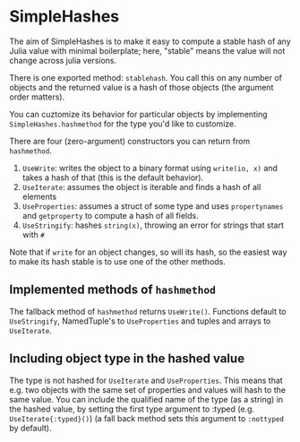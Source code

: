 # SimpleHashes

The aim of SimpleHashes is to make it easy to compute a stable hash of any Julia
value with minimal boilerplate; here, "stable" means the value will not change
across julia versions.

There is one exported method: `stablehash`. You call this on any number of
objects and the returned value is a hash of those objects (the argument order
matters).

You can cuztomize its behavior for particular objects by implementing `SimpleHashes.hashmethod` for the
type you'd like to customize. 

There are four (zero-argument) constructors you can return from `hashmethod`. 
1. `UseWrite`: writes the object to a binary format using `write(io, x)` and
   takes a hash of that (this is the default behavior).
2. `UseIterate`: assumes the object is iterable and finds a hash of all elements
3. `UseProperties`: assumes a struct of some type and uses `propertynames` and
   `getproperty` to compute a hash of all fields.
4. `UseStringify`: hashes `string(x)`, throwing an error for strings that start
   with `#`

Note that if `write` for an object changes, so will its hash, so the easiest way
to make its hash stable is to use one of the other methods.

## Implemented methods of `hashmethod`

The fallback method of `hashmethod` returns `UseWrite()`. Functions default to `UseStringify`, NamedTuple's to `UseProperties` and tuples
and arrays to `UseIterate`.

## Including object type in the hashed value

The type is not hashed for `UseIterate` and `UseProperties`. This means that
e.g. two objects with the same set of properties and values will hash to the
same value. You can include the qualified name of the type (as a string) in the
hashed value, by setting the first type argument to :typed (e.g.
`UseIterate{:typed}()`) (a fall back method sets this argument to `:nottyped` by
default).
